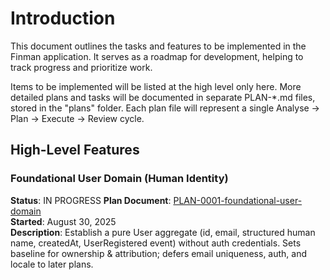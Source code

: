 # Introduction

This document outlines the tasks and features to be implemented in the Finman application.
It serves as a roadmap for development, helping to track progress and prioritize work.

Items to be implemented will be listed at the high level only here. More detailed plans and tasks will be documented in separate PLAN-*.md files, stored in the "plans" folder. Each plan file will represent a single Analyse -> Plan -> Execute -> Review cycle.

## High-Level Features

### Foundational User Domain (Human Identity)
**Status**: IN PROGRESS
**Plan Document**: [PLAN-0001-foundational-user-domain](plans/PLAN-0001-foundational-user-domain.md)  
**Started**: August 30, 2025  
**Description**: Establish a pure User aggregate (id, email, structured human name, createdAt, UserRegistered event) without auth credentials. Sets baseline for ownership & attribution; defers email uniqueness, auth, and locale to later plans.
